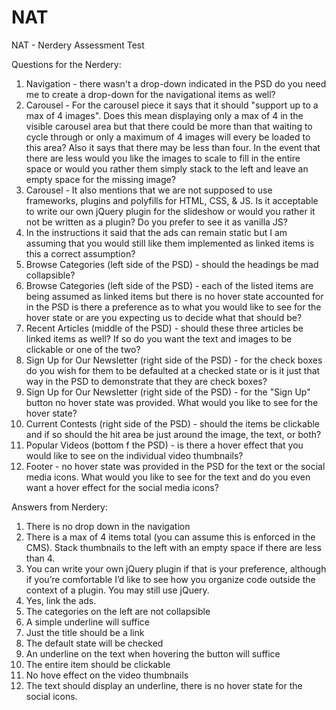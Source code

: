 NAT
===

NAT - Nerdery Assessment Test

Questions for the Nerdery:
1. Navigation - there wasn't a drop-down indicated in the PSD do you need me to create a drop-down for the navigational items as well?
2. Carousel - For the carousel piece it says that it should "support up to a max of 4 images". Does this mean displaying only a max of 4 in the visible carousel area but that there could be more than that waiting to cycle through or only a maximum of 4 images will every be loaded to this area? Also it says that there may be less than four. In the event that there are less would you like the images to scale to fill in the entire space or would you rather them simply stack to the left and leave an empty space for the missing image?
3. Carousel - It also mentions that we are not supposed to use frameworks, plugins and polyfills for HTML, CSS,
& JS. Is it acceptable to write our own jQuery plugin for the slideshow or would you rather it not be written as a plugin? Do you prefer to see it as vanilla JS?
4. In the instructions it said that the ads can remain static but I am assuming that you would still like them implemented as linked items is this a correct assumption?
5. Browse Categories (left side of the PSD) - should the headings be mad collapsible?
6. Browse Categories (left side of the PSD) - each of the listed items are being assumed as linked items but there is no hover state accounted for in the PSD is there a preference as to what you would like to see for the hover state or are you expecting us to decide what that should be?
7. Recent Articles (middle of the PSD) - should these three articles be linked items as well? If so do you want the text and images to be clickable or one of the two?
8. Sign Up for Our Newsletter (right side of the PSD) - for the check boxes do you wish for them to be defaulted at a checked state or is it just that way in the PSD to demonstrate that they are check boxes?
9. Sign Up for Our Newsletter (right side of the PSD) - for the "Sign Up" button no hover state was provided. What would you like to see for the hover state?
10. Current Contests (right side of the PSD) - should the items be clickable and if so should the hit area be just around the image, the text, or both?
11. Popular Videos (bottom f the PSD) - is there a hover effect that you would like to see on the individual video thumbnails?
12. Footer - no hover state was provided in the PSD for the text or the social media icons. What would you like to see for the text and do you even want a hover effect for the social media icons?


Answers from Nerdery:
1. There is no drop down in the navigation
2. There is a max of 4 items total (you can assume this is enforced in the CMS). Stack thumbnails to the left with an empty space if there are less than 4.
3. You can write your own jQuery plugin if that is your preference, although if you’re comfortable I’d like to see how you organize code outside the context of a plugin. You may still use jQuery.
4. Yes, link the ads.
5. The categories on the left are not collapsible
6. A simple underline will suffice
7. Just the title should be a link
8. The default state will be checked
9. An underline on the text when hovering the button will suffice
10. The entire item should be clickable
11. No hove effect on the video thumbnails
12. The text should display an underline, there is no hover state for the social icons.



